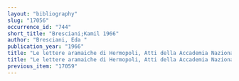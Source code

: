```yaml
---
layout: "bibliography"
slug: "17056"
occurrence_id: "744"
short_title: "Bresciani;Kamil 1966"
author: "Bresciani, Eda "
publication_year: "1966"
title: "Le lettere aramaiche di Hermopoli, Atti della Accademia Nazionale dei Lincei. Memorie. Classe di Scienze morali, storiche e filologiche, serie 8, vol. 12/5 (Roma)"
title: "Le lettere aramaiche di Hermopoli, Atti della Accademia Nazionale dei Lincei. Memorie. Classe di Scienze morali, storiche e filologiche, serie 8, vol. 12/5 (Roma)"
previous_item: "17059"
---
```

